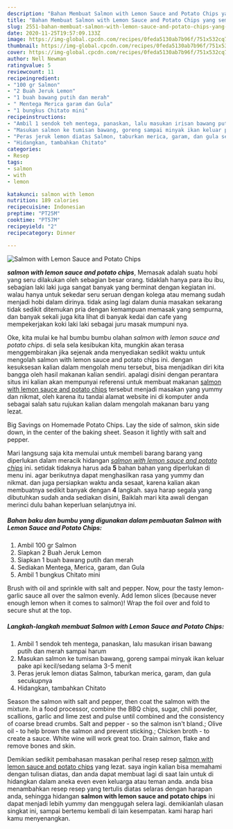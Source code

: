 ```yaml
---
description: "Bahan Membuat Salmon with Lemon Sauce and Potato Chips yang sempurna"
title: "Bahan Membuat Salmon with Lemon Sauce and Potato Chips yang sempurna"
slug: 2551-bahan-membuat-salmon-with-lemon-sauce-and-potato-chips-yang-sempurna
date: 2020-11-25T19:57:09.133Z
image: https://img-global.cpcdn.com/recipes/0feda5130ab7b96f/751x532cq70/salmon-with-lemon-sauce-and-potato-chips-foto-resep-utama.jpg
thumbnail: https://img-global.cpcdn.com/recipes/0feda5130ab7b96f/751x532cq70/salmon-with-lemon-sauce-and-potato-chips-foto-resep-utama.jpg
cover: https://img-global.cpcdn.com/recipes/0feda5130ab7b96f/751x532cq70/salmon-with-lemon-sauce-and-potato-chips-foto-resep-utama.jpg
author: Nell Newman
ratingvalue: 5
reviewcount: 11
recipeingredient:
- "100 gr Salmon"
- "2 Buah Jeruk Lemon"
- "1 buah bawang putih dan merah"
- " Mentega Merica garam dan Gula"
- "1 bungkus Chitato mini"
recipeinstructions:
- "Ambil 1 sendok teh mentega, panaskan, lalu masukan irisan bawang putih dan merah sampai harum"
- "Masukan salmon ke tumisan bawang, goreng sampai minyak ikan keluar pake api kecil/sedang selama 3-5 menit"
- "Peras jeruk lemon diatas Salmon, taburkan merica, garam, dan gula secukupnya"
- "Hidangkan, tambahkan Chitato"
categories:
- Resep
tags:
- salmon
- with
- lemon

katakunci: salmon with lemon 
nutrition: 189 calories
recipecuisine: Indonesian
preptime: "PT25M"
cooktime: "PT57M"
recipeyield: "2"
recipecategory: Dinner

---
```



![Salmon with Lemon Sauce and Potato Chips](https://img-global.cpcdn.com/recipes/0feda5130ab7b96f/751x532cq70/salmon-with-lemon-sauce-and-potato-chips-foto-resep-utama.jpg)

<b><i>salmon with lemon sauce and potato chips</i></b>, Memasak adalah suatu hobi yang seru dilakukan oleh sebagian besar orang. tidaklah hanya para ibu ibu, sebagian laki laki juga sangat banyak yang berminat dengan kegiatan ini. walau hanya untuk sekedar seru seruan dengan kolega atau memang sudah menjadi hobi dalam dirinya. tidak asing lagi dalam dunia masakan sekarang tidak sedikit ditemukan pria dengan kemampuan memasak yang sempurna, dan banyak sekali juga kita lihat di banyak kedai dan cafe yang mempekerjakan koki laki laki sebagai juru masak mumpuni nya.

Oke, kita mulai ke hal bumbu bumbu olahan <i>salmon with lemon sauce and potato chips</i>. di sela sela kesibukan kita, mungkin akan terasa menggembirakan jika sejenak anda menyediakan sedikit waktu untuk mengolah salmon with lemon sauce and potato chips ini. dengan kesuksesan kalian dalam mengolah menu tersebut, bisa menjadikan diri kita bangga oleh hasil makanan kalian sendiri. apalagi disini dengan perantara situs ini kalian akan mempunyai referensi untuk membuat makanan <u>salmon with lemon sauce and potato chips</u> tersebut menjadi masakan yang yummy dan nikmat, oleh karena itu tandai alamat website ini di komputer anda sebagai salah satu rujukan kalian dalam mengolah makanan baru yang lezat.

Big Savings on Homemade Potato Chips. Lay the side of salmon, skin side down, in the center of the baking sheet. Season it lightly with salt and pepper.


Mari langsung saja kita memulai untuk membeli barang barang yang diperlukan dalam meracik hidangan <u><i>salmon with lemon sauce and potato chips</i></u> ini. setidak tidaknya harus ada <b>5</b> bahan bahan yang diperlukan di menu ini. agar berikutnya dapat menghasilkan rasa yang yummy dan nikmat. dan juga persiapkan waktu anda sesaat, karena kalian akan membuatnya sedikit banyak dengan <b>4</b> langkah. saya harap segala yang dibutuhkan sudah anda sediakan disini, Baiklah mari kita awali dengan merinci dulu bahan keperluan selanjutnya ini.

<!--inarticleads1-->

##### Bahan baku dan bumbu yang digunakan dalam pembuatan Salmon with Lemon Sauce and Potato Chips:

1. Ambil 100 gr Salmon
1. Siapkan 2 Buah Jeruk Lemon
1. Siapkan 1 buah bawang putih dan merah
1. Sediakan  Mentega, Merica, garam, dan Gula
1. Ambil 1 bungkus Chitato mini


Brush with oil and sprinkle with salt and pepper. Now, pour the tasty lemon-garlic sauce all over the salmon evenly. Add lemon slices (because never enough lemon when it comes to salmon)! Wrap the foil over and fold to secure shut at the top. 

<!--inarticleads2-->

##### Langkah-langkah membuat Salmon with Lemon Sauce and Potato Chips:

1. Ambil 1 sendok teh mentega, panaskan, lalu masukan irisan bawang putih dan merah sampai harum
1. Masukan salmon ke tumisan bawang, goreng sampai minyak ikan keluar pake api kecil/sedang selama 3-5 menit
1. Peras jeruk lemon diatas Salmon, taburkan merica, garam, dan gula secukupnya
1. Hidangkan, tambahkan Chitato


Season the salmon with salt and pepper, then coat the salmon with the mixture. In a food processor, combine the BBQ chips, sugar, chili powder, scallions, garlic and lime zest and pulse until combined and the consistency of coarse bread crumbs. Salt and pepper - so the salmon isn&#39;t bland.; Olive oil - to help brown the salmon and prevent sticking.; Chicken broth - to create a sauce. White wine will work great too. Drain salmon, flake and remove bones and skin. 

Demikian sedikit pembahasan masakan perihal resep resep <u>salmon with lemon sauce and potato chips</u> yang lezat. saya ingin kalian bisa memahami dengan tulisan diatas, dan anda dapat membuat lagi di saat lain untuk di hidangkan dalam aneka even even keluarga atau teman anda. anda bisa menambahkan resep resep yang tertulis diatas selaras dengan harapan anda, sehingga hidangan <b>salmon with lemon sauce and potato chips</b> ini dapat menjadi lebih yummy dan menggugah selera lagi. demikianlah ulasan singkat ini, sampai bertemu kembali di lain kesempatan. kami harap hari kamu menyenangkan.
